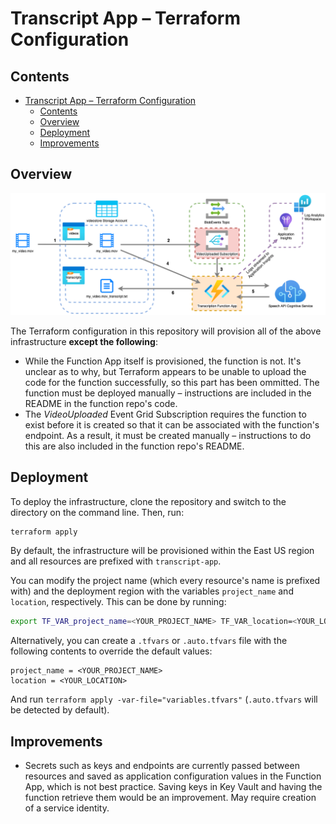 # Transcript App – Terraform Configuration

## Contents

- [Transcript App – Terraform Configuration](#transcript-app--terraform-configuration)
  - [Contents](#contents)
  - [Overview](#overview)
  - [Deployment](#deployment)
  - [Improvements](#improvements)

## Overview

![Insfrastructure diagram](./diagram.png)

The Terraform configuration in this repository will provision all of the above infrastructure **except the following**:

- While the Function App itself is provisioned, the function is not. It's unclear as to why, but Terraform appears to be unable to upload the code for the function successfully, so this part has been ommitted. The function must be deployed manually – instructions are included in the README in the function repo's code.
- The *VideoUploaded* Event Grid Subscription requires the function to exist before it is created so that it can be associated with the function's endpoint. As a result, it must be created manually – instructions to do this are also included in the function repo's README.

## Deployment

To deploy the infrastructure, clone the repository and switch to the directory on the command line. Then, run:

```bash
terraform apply
```

By default, the infrastructure will be provisioned within the East US region and all resources are prefixed with `transcript-app`. 

You can modify the project name (which every resource's name is prefixed with) and the deployment region with the variables `project_name` and `location`, respectively. This can be done by running:

```bash
export TF_VAR_project_name=<YOUR_PROJECT_NAME> TF_VAR_location=<YOUR_LOCATION>
```

Alternatively, you can create a `.tfvars` or `.auto.tfvars` file with the following contents to override the default values:

```hcl
project_name = <YOUR_PROJECT_NAME>
location = <YOUR_LOCATION>
```

And run `terraform apply -var-file="variables.tfvars"` (`.auto.tfvars` will be detected by default).

## Improvements

- Secrets such as keys and endpoints are currently passed between resources and saved as application configuration values in the Function App, which is not best practice. Saving keys in Key Vault and having the function retrieve them would be an improvement. May require creation of a service identity.

